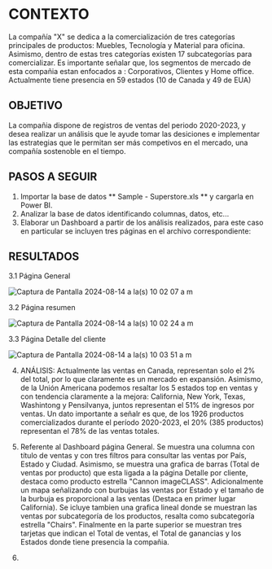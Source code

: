 # CONTEXTO

La compañía "X" se dedica a la comercialización de tres categorías principales de productos: Muebles, Tecnología y Material para oficina. Asimismo, dentro de estas tres categorías existen 17 subcategorías para comercializar. Es importante señalar que, los segmentos de mercado de esta compañia estan enfocados a : Corporativos, Clientes y Home office. Actualmente tiene presencia en 59 estados (10 de Canada y 49 de EUA)

## OBJETIVO

La compañia dispone de registros de ventas del periodo 2020-2023, y desea realizar un análisis que le ayude tomar las desiciones e implementar las estrategias que le permitan ser más competivos en el mercado, una compañía sostenoble en el tiempo.

## PASOS A SEGUIR

1. Importar la base de datos ** Sample - Superstore.xls ** y cargarla en Power BI.
2. Analizar la base de datos identificando columnas, datos, etc...
3. Elaborar un Dashboard a partir de los análisis realizados, para este caso en particular se incluyen tres páginas en el archivo correspondiente:

## RESULTADOS

3.1 Página General

![Captura de Pantalla 2024-08-14 a la(s) 10 02 07 a m](https://github.com/user-attachments/assets/9da6f6e2-543e-4b22-b4c5-ac73f00f3c38)


3.2 Página resumen

![Captura de Pantalla 2024-08-14 a la(s) 10 02 24 a m](https://github.com/user-attachments/assets/820a01a4-0c40-484c-8a7b-c2de815b4dbb)


3.3 Página Detalle del cliente

![Captura de Pantalla 2024-08-14 a la(s) 10 03 51 a m](https://github.com/user-attachments/assets/91ced467-2af8-4c66-a507-e1090bd41d78)


4. ANÁLISIS: Actualmente las ventas en Canada, representan solo el 2% del total, por lo que claramente es un mercado en expansión. Asimismo, de la Unión Americana podemos resaltar los 5 estados top en ventas y con tendencia claramente a la mejora: California, New York, Texas, Washintong y Pensilvanya, juntos representan el 51% de ingresos por ventas. Un dato importante a señalr es que, de los 1926 productos comercializados durante el período 2020-2023, el 20% (385 productos) representan el 78% de las ventas totales.

5. Referente al Dashboard página General. Se muestra una columna con título de ventas y con tres filtros para consultar las ventas por País, Estado y Ciudad. Asimismo, se muestra una grafica de barras (Total de ventas por producto) que esta ligada a la página Detalle por cliente, destaca como producto estrella "Cannon imageCLASS". Adicionalmente un mapa señalizando con burbujas las ventas por Estado y el tamaño de la burbuja es proporcional a las ventas (Destaca en primer lugar California). Se icluye tambien una grafica lineal donde se muestran las ventas por subcategoría de los productos, resalta como subcategoría estrella "Chairs". Finalmente en la parte superior se muestran tres tarjetas que indican el Total de ventas, el Total de ganancias y los Estados donde tiene presencia la compañia.

6. 

